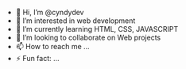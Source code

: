 - 👋 Hi, I’m @cyndydev
- 👀 I’m interested in web development
- 🌱 I’m currently learning HTML, CSS, JAVASCRIPT
- 💞️ I’m looking to collaborate on Web projects
- 📫 How to reach me ...
- ⚡ Fun fact: ...

<!---
cyndydev/cyndydev is a ✨ special ✨ repository because its `README.md` (this file) appears on your GitHub profile.
You can click the Preview link to take a look at your changes.
--->
